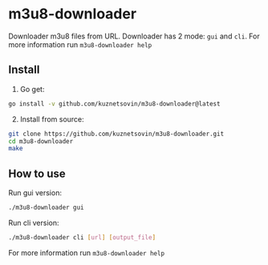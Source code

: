 # m3u8-downloader

Downloader m3u8 files from URL. Downloader has 2 mode: `gui` and `cli`. For more information run `m3u8-downloader help`

## Install

1. Go get:
```bash
go install -v github.com/kuznetsovin/m3u8-downloader@latest
```

2. Install from source:

```bash
git clone https://github.com/kuznetsovin/m3u8-downloader.git
cd m3u8-downloader
make
```

## How to use

Run gui version:

```bash
./m3u8-downloader gui 
```

Run cli version:

```bash
./m3u8-downloader cli [url] [output_file] 
```

For more information run `m3u8-downloader help`
